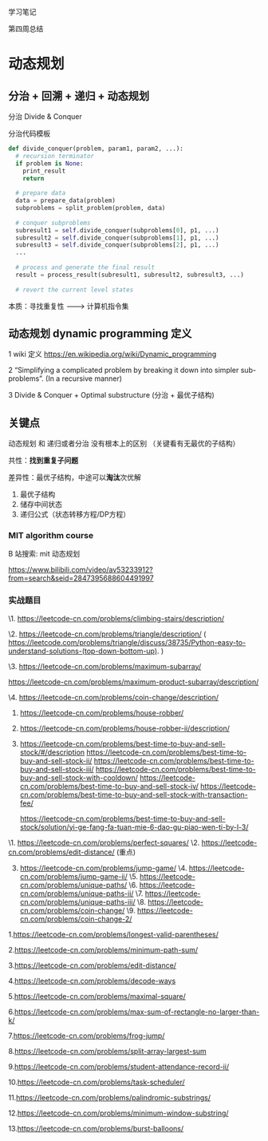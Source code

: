学习笔记

第四周总结


# 动态规划



## 分治 + 回溯 + 递归 + 动态规划



分治 Divide & Conquer

分治代码模板

```python
def divide_conquer(problem, param1, param2, ...):
  # recursion terminator
  if problem is None:
    print_result
    return
  
  # prepare data
  data = prepare_data(problem)
  subproblems = split_problem(problem, data)
  
  # conquer subproblems
  subresult1 = self.divide_conquer(subproblems[0], p1, ...)
  subresult2 = self.divide_conquer(subproblems[1], p1, ...)
  subresult3 = self.divide_conquer(subproblems[2], p1, ...)
  ...
  
  # process and generate the final result
  result = process_result(subresult1, subresult2, subresult3, ...)
  
  # revert the current level states
```

本质：寻找重复性 ---> 计算机指令集



## 动态规划 dynamic programming 定义

1 wiki 定义 https://en.wikipedia.org/wiki/Dynamic_programming

2 “Simplifying a complicated problem by breaking it down into simpler sub-problems”.  (In a recursive manner)

3 Divide & Conquer + Optimal substructure (分治 + 最优子结构)



## 关键点

动态规划 和 递归或者分治 没有根本上的区别 （关键看有无最优的子结构）

共性：**找到重复子问题**

差异性：最优子结构，中途可以**淘汰**次优解



1. 最优子结构
2. 储存中间状态
3. 递归公式（状态转移方程/DP方程）



### MIT algorithm course

B 站搜索: mit 动态规划

https://www.bilibili.com/video/av53233912?from=search&seid=2847395688604491997



### 实战题目

\1. https://leetcode-cn.com/problems/climbing-stairs/description/

\2. https://leetcode-cn.com/problems/triangle/description/
 ( https://leetcode.com/problems/triangle/discuss/38735/Python-easy-to-understand-solutions-(top-down-bottom-up). )

\3. https://leetcode-cn.com/problems/maximum-subarray/

https://leetcode-cn.com/problems/maximum-product-subarray/description/

\4. https://leetcode-cn.com/problems/coin-change/description/



1. https://leetcode-cn.com/problems/house-robber/

2. https://leetcode-cn.com/problems/house-robber-ii/description/

3. https://leetcode-cn.com/problems/best-time-to-buy-and-sell-stock/#/description https://leetcode-cn.com/problems/best-time-to-buy-and-sell-stock-ii/ https://leetcode-cn.com/problems/best-time-to-buy-and-sell-stock-iii/ https://leetcode-cn.com/problems/best-time-to-buy-and-sell-stock-with-cooldown/ https://leetcode-cn.com/problems/best-time-to-buy-and-sell-stock-iv/ https://leetcode-cn.com/problems/best-time-to-buy-and-sell-stock-with-transaction-fee/

   https://leetcode-cn.com/problems/best-time-to-buy-and-sell-stock/solution/yi-ge-fang-fa-tuan-mie-6-dao-gu-piao-wen-ti-by-l-3/



\1. https://leetcode-cn.com/problems/perfect-squares/
 \2. https://leetcode-cn.com/problems/edit-distance/ (重点) 

3. https://leetcode-cn.com/problems/jump-game/
   \4. https://leetcode-cn.com/problems/jump-game-ii/
    \5. https://leetcode-cn.com/problems/unique-paths/
    \6. https://leetcode-cn.com/problems/unique-paths-ii/
    \7. https://leetcode-cn.com/problems/unique-paths-iii/
    \8. https://leetcode-cn.com/problems/coin-change/
    \9. https://leetcode-cn.com/problems/coin-change-2/



1.https://leetcode-cn.com/problems/longest-valid-parentheses/ 

2.https://leetcode-cn.com/problems/minimum-path-sum/ 

3.https://leetcode-cn.com/problems/edit-distance/ 

4.https://leetcode-cn.com/problems/decode-ways 

5.https://leetcode-cn.com/problems/maximal-square/ 

6.https://leetcode-cn.com/problems/max-sum-of-rectangle-no-larger-than-k/ 

7.https://leetcode-cn.com/problems/frog-jump/ 

8.https://leetcode-cn.com/problems/split-array-largest-sum 

9.https://leetcode-cn.com/problems/student-attendance-record-ii/ 

10.https://leetcode-cn.com/problems/task-scheduler/ 

11.https://leetcode-cn.com/problems/palindromic-substrings/ 

12.https://leetcode-cn.com/problems/minimum-window-substring/ 

13.https://leetcode-cn.com/problems/burst-balloons/